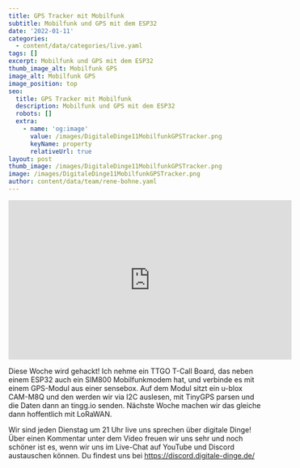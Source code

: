 ```yaml
---
title: GPS Tracker mit Mobilfunk
subtitle: Mobilfunk und GPS mit dem ESP32
date: '2022-01-11'
categories:
  - content/data/categories/live.yaml
tags: []
excerpt: Mobilfunk und GPS mit dem ESP32
thumb_image_alt: Mobilfunk GPS
image_alt: Mobilfunk GPS
image_position: top
seo:
  title: GPS Tracker mit Mobilfunk
  description: Mobilfunk und GPS mit dem ESP32
  robots: []
  extra:
    - name: 'og:image'
      value: /images/DigitaleDinge11MobilfunkGPSTracker.png
      keyName: property
      relativeUrl: true
layout: post
thumb_image: /images/DigitaleDinge11MobilfunkGPSTracker.png
image: /images/DigitaleDinge11MobilfunkGPSTracker.png
author: content/data/team/rene-bohne.yaml
---
```

<iframe width="560" height="315"
src="https://www.youtube.com/embed/V_0rPJ9W3eg?modestbranding=1"
frameborder="0" allow="accelerometer; autoplay; encrypted-media;
gyroscope; picture-in-picture" allowfullscreen>\\\</iframe>

Diese Woche wird gehackt! Ich nehme ein TTGO T-Call Board, das neben einem ESP32 auch ein SIM800 Mobilfunkmodem hat, und verbinde es mit einem GPS-Modul aus einer sensebox. Auf dem Modul sitzt ein u-blox CAM-M8Q und den werden wir via I2C auslesen, mit TinyGPS parsen und die Daten dann an tingg.io senden. Nächste Woche machen wir das gleiche dann hoffentlich mit LoRaWAN.

Wir sind jeden Dienstag um 21 Uhr live uns sprechen über digitale Dinge! Über einen Kommentar unter dem Video freuen wir uns sehr und noch schöner ist es, wenn wir uns im Live-Chat auf YouTube und Discord austauschen können. Du findest uns bei https://discord.digitale-dinge.de/